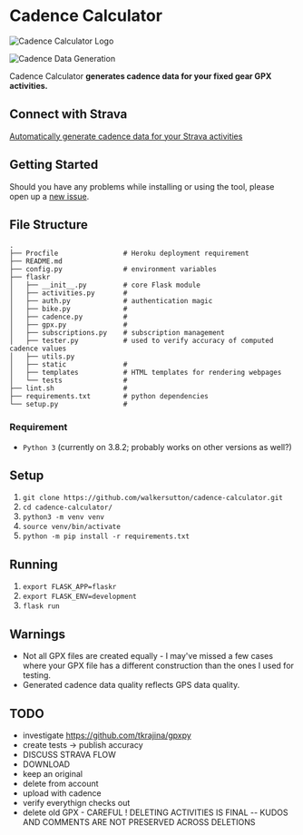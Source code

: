 # Cadence Calculator

![Cadence Calculator Logo](https://i.imgur.com/XCdXTfzt.jpg)

<!-- **Read more about this project [here](https://walkercsutton.com/projects/cadence-calculator).** -->

![Cadence Data Generation](https://i.imgur.com/ThHWdmr.gif)

Cadence Calculator **generates cadence data for your fixed gear GPX activities.**

## Connect with Strava
[Automatically generate cadence data for your Strava activities](https://cadencecalculator.herokuapp.com)

## Getting Started
Should you have any problems while installing or using the tool, please open up a [new issue](https://github.com/walkersutton/cadence-calculator/issues).

## File Structure
```
.
├── Procfile                # Heroku deployment requirement
├── README.md
├── config.py               # environment variables
├── flaskr
│   ├── __init__.py         # core Flask module
│   ├── activities.py		# 
│   ├── auth.py             # authentication magic
│   ├── bike.py				# 
│   ├── cadence.py			# 
│   ├── gpx.py				#
│   ├── subscriptions.py    # subscription management
│   ├── tester.py           # used to verify accuracy of computed cadence values
│   ├── utils.py
│   ├── static              #     
│   ├── templates           # HTML templates for rendering webpages
│   └── tests				#  
├── lint.sh					#
├── requirements.txt        # python dependencies
└── setup.py				#
```

### Requirement
* `Python 3` (currently on 3.8.2; probably works on other versions as well?)

## Setup
1. `git clone https://github.com/walkersutton/cadence-calculator.git`
2. `cd cadence-calculator/`
3. `python3 -m venv venv`
4. `source venv/bin/activate`
5. `python -m pip install -r requirements.txt`

## Running
1. `export FLASK_APP=flaskr`
2. `export FLASK_ENV=development`
3. `flask run`

## Warnings
* Not all GPX files are created equally - I may've missed a few cases where your GPX file has a different construction than the ones I used for testing.
* Generated cadence data quality reflects GPS data quality.

## TODO
* investigate https://github.com/tkrajina/gpxpy
* create tests -> publish accuracy
* DISCUSS STRAVA FLOW
* DOWNLOAD
* keep an original
* delete from account
* upload with cadence
* verify everythign checks out
* delete old GPX - CAREFUL ! DELETING ACTIVITIES IS FINAL -- KUDOS AND COMMENTS ARE NOT PRESERVED ACROSS DELETIONS